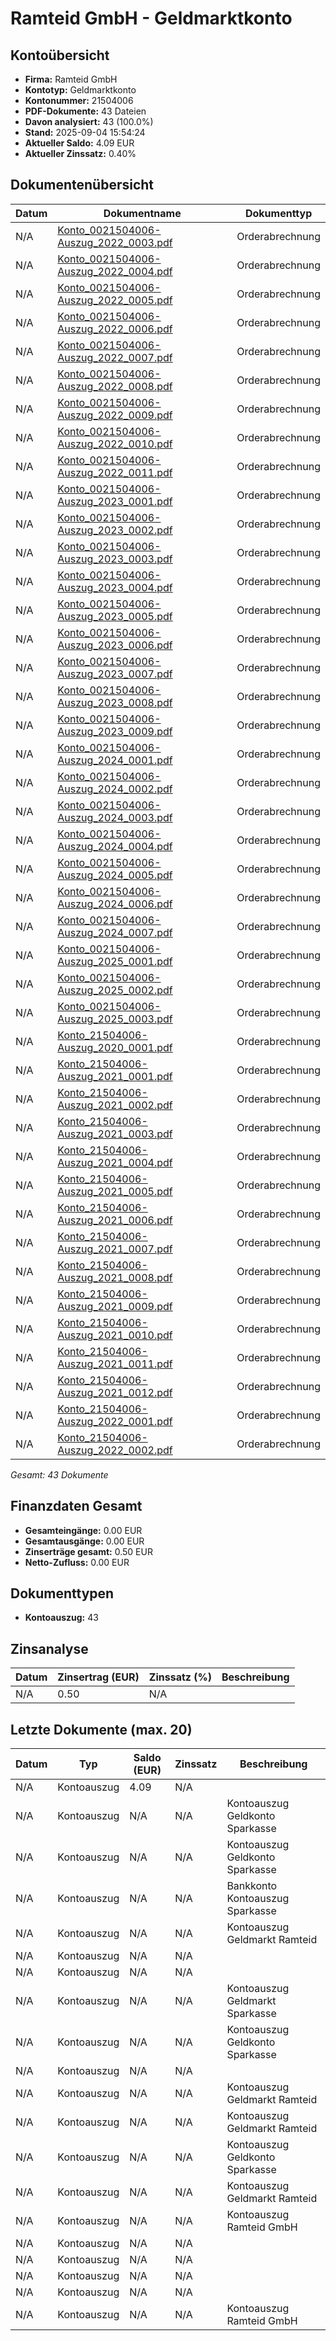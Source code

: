 # Ramteid GmbH - Geldmarktkonto

## Kontoübersicht

- **Firma:** Ramteid GmbH
- **Kontotyp:** Geldmarktkonto
- **Kontonummer:** 21504006
- **PDF-Dokumente:** 43 Dateien
- **Davon analysiert:** 43 (100.0%)
- **Stand:** 2025-09-04 15:54:24
- **Aktueller Saldo:** 4.09 EUR
- **Aktueller Zinssatz:** 0.40%

## Dokumentenübersicht

| Datum | Dokumentname | Dokumenttyp |
|-------|--------------|-------------|
| N/A | [Konto_0021504006-Auszug_2022_0003.pdf](docs/Ramteid-Geldmarktkonto-21504006/Konto_0021504006-Auszug_2022_0003.pdf) | Orderabrechnung |
| N/A | [Konto_0021504006-Auszug_2022_0004.pdf](docs/Ramteid-Geldmarktkonto-21504006/Konto_0021504006-Auszug_2022_0004.pdf) | Orderabrechnung |
| N/A | [Konto_0021504006-Auszug_2022_0005.pdf](docs/Ramteid-Geldmarktkonto-21504006/Konto_0021504006-Auszug_2022_0005.pdf) | Orderabrechnung |
| N/A | [Konto_0021504006-Auszug_2022_0006.pdf](docs/Ramteid-Geldmarktkonto-21504006/Konto_0021504006-Auszug_2022_0006.pdf) | Orderabrechnung |
| N/A | [Konto_0021504006-Auszug_2022_0007.pdf](docs/Ramteid-Geldmarktkonto-21504006/Konto_0021504006-Auszug_2022_0007.pdf) | Orderabrechnung |
| N/A | [Konto_0021504006-Auszug_2022_0008.pdf](docs/Ramteid-Geldmarktkonto-21504006/Konto_0021504006-Auszug_2022_0008.pdf) | Orderabrechnung |
| N/A | [Konto_0021504006-Auszug_2022_0009.pdf](docs/Ramteid-Geldmarktkonto-21504006/Konto_0021504006-Auszug_2022_0009.pdf) | Orderabrechnung |
| N/A | [Konto_0021504006-Auszug_2022_0010.pdf](docs/Ramteid-Geldmarktkonto-21504006/Konto_0021504006-Auszug_2022_0010.pdf) | Orderabrechnung |
| N/A | [Konto_0021504006-Auszug_2022_0011.pdf](docs/Ramteid-Geldmarktkonto-21504006/Konto_0021504006-Auszug_2022_0011.pdf) | Orderabrechnung |
| N/A | [Konto_0021504006-Auszug_2023_0001.pdf](docs/Ramteid-Geldmarktkonto-21504006/Konto_0021504006-Auszug_2023_0001.pdf) | Orderabrechnung |
| N/A | [Konto_0021504006-Auszug_2023_0002.pdf](docs/Ramteid-Geldmarktkonto-21504006/Konto_0021504006-Auszug_2023_0002.pdf) | Orderabrechnung |
| N/A | [Konto_0021504006-Auszug_2023_0003.pdf](docs/Ramteid-Geldmarktkonto-21504006/Konto_0021504006-Auszug_2023_0003.pdf) | Orderabrechnung |
| N/A | [Konto_0021504006-Auszug_2023_0004.pdf](docs/Ramteid-Geldmarktkonto-21504006/Konto_0021504006-Auszug_2023_0004.pdf) | Orderabrechnung |
| N/A | [Konto_0021504006-Auszug_2023_0005.pdf](docs/Ramteid-Geldmarktkonto-21504006/Konto_0021504006-Auszug_2023_0005.pdf) | Orderabrechnung |
| N/A | [Konto_0021504006-Auszug_2023_0006.pdf](docs/Ramteid-Geldmarktkonto-21504006/Konto_0021504006-Auszug_2023_0006.pdf) | Orderabrechnung |
| N/A | [Konto_0021504006-Auszug_2023_0007.pdf](docs/Ramteid-Geldmarktkonto-21504006/Konto_0021504006-Auszug_2023_0007.pdf) | Orderabrechnung |
| N/A | [Konto_0021504006-Auszug_2023_0008.pdf](docs/Ramteid-Geldmarktkonto-21504006/Konto_0021504006-Auszug_2023_0008.pdf) | Orderabrechnung |
| N/A | [Konto_0021504006-Auszug_2023_0009.pdf](docs/Ramteid-Geldmarktkonto-21504006/Konto_0021504006-Auszug_2023_0009.pdf) | Orderabrechnung |
| N/A | [Konto_0021504006-Auszug_2024_0001.pdf](docs/Ramteid-Geldmarktkonto-21504006/Konto_0021504006-Auszug_2024_0001.pdf) | Orderabrechnung |
| N/A | [Konto_0021504006-Auszug_2024_0002.pdf](docs/Ramteid-Geldmarktkonto-21504006/Konto_0021504006-Auszug_2024_0002.pdf) | Orderabrechnung |
| N/A | [Konto_0021504006-Auszug_2024_0003.pdf](docs/Ramteid-Geldmarktkonto-21504006/Konto_0021504006-Auszug_2024_0003.pdf) | Orderabrechnung |
| N/A | [Konto_0021504006-Auszug_2024_0004.pdf](docs/Ramteid-Geldmarktkonto-21504006/Konto_0021504006-Auszug_2024_0004.pdf) | Orderabrechnung |
| N/A | [Konto_0021504006-Auszug_2024_0005.pdf](docs/Ramteid-Geldmarktkonto-21504006/Konto_0021504006-Auszug_2024_0005.pdf) | Orderabrechnung |
| N/A | [Konto_0021504006-Auszug_2024_0006.pdf](docs/Ramteid-Geldmarktkonto-21504006/Konto_0021504006-Auszug_2024_0006.pdf) | Orderabrechnung |
| N/A | [Konto_0021504006-Auszug_2024_0007.pdf](docs/Ramteid-Geldmarktkonto-21504006/Konto_0021504006-Auszug_2024_0007.pdf) | Orderabrechnung |
| N/A | [Konto_0021504006-Auszug_2025_0001.pdf](docs/Ramteid-Geldmarktkonto-21504006/Konto_0021504006-Auszug_2025_0001.pdf) | Orderabrechnung |
| N/A | [Konto_0021504006-Auszug_2025_0002.pdf](docs/Ramteid-Geldmarktkonto-21504006/Konto_0021504006-Auszug_2025_0002.pdf) | Orderabrechnung |
| N/A | [Konto_0021504006-Auszug_2025_0003.pdf](docs/Ramteid-Geldmarktkonto-21504006/Konto_0021504006-Auszug_2025_0003.pdf) | Orderabrechnung |
| N/A | [Konto_21504006-Auszug_2020_0001.pdf](docs/Ramteid-Geldmarktkonto-21504006/Konto_21504006-Auszug_2020_0001.pdf) | Orderabrechnung |
| N/A | [Konto_21504006-Auszug_2021_0001.pdf](docs/Ramteid-Geldmarktkonto-21504006/Konto_21504006-Auszug_2021_0001.pdf) | Orderabrechnung |
| N/A | [Konto_21504006-Auszug_2021_0002.pdf](docs/Ramteid-Geldmarktkonto-21504006/Konto_21504006-Auszug_2021_0002.pdf) | Orderabrechnung |
| N/A | [Konto_21504006-Auszug_2021_0003.pdf](docs/Ramteid-Geldmarktkonto-21504006/Konto_21504006-Auszug_2021_0003.pdf) | Orderabrechnung |
| N/A | [Konto_21504006-Auszug_2021_0004.pdf](docs/Ramteid-Geldmarktkonto-21504006/Konto_21504006-Auszug_2021_0004.pdf) | Orderabrechnung |
| N/A | [Konto_21504006-Auszug_2021_0005.pdf](docs/Ramteid-Geldmarktkonto-21504006/Konto_21504006-Auszug_2021_0005.pdf) | Orderabrechnung |
| N/A | [Konto_21504006-Auszug_2021_0006.pdf](docs/Ramteid-Geldmarktkonto-21504006/Konto_21504006-Auszug_2021_0006.pdf) | Orderabrechnung |
| N/A | [Konto_21504006-Auszug_2021_0007.pdf](docs/Ramteid-Geldmarktkonto-21504006/Konto_21504006-Auszug_2021_0007.pdf) | Orderabrechnung |
| N/A | [Konto_21504006-Auszug_2021_0008.pdf](docs/Ramteid-Geldmarktkonto-21504006/Konto_21504006-Auszug_2021_0008.pdf) | Orderabrechnung |
| N/A | [Konto_21504006-Auszug_2021_0009.pdf](docs/Ramteid-Geldmarktkonto-21504006/Konto_21504006-Auszug_2021_0009.pdf) | Orderabrechnung |
| N/A | [Konto_21504006-Auszug_2021_0010.pdf](docs/Ramteid-Geldmarktkonto-21504006/Konto_21504006-Auszug_2021_0010.pdf) | Orderabrechnung |
| N/A | [Konto_21504006-Auszug_2021_0011.pdf](docs/Ramteid-Geldmarktkonto-21504006/Konto_21504006-Auszug_2021_0011.pdf) | Orderabrechnung |
| N/A | [Konto_21504006-Auszug_2021_0012.pdf](docs/Ramteid-Geldmarktkonto-21504006/Konto_21504006-Auszug_2021_0012.pdf) | Orderabrechnung |
| N/A | [Konto_21504006-Auszug_2022_0001.pdf](docs/Ramteid-Geldmarktkonto-21504006/Konto_21504006-Auszug_2022_0001.pdf) | Orderabrechnung |
| N/A | [Konto_21504006-Auszug_2022_0002.pdf](docs/Ramteid-Geldmarktkonto-21504006/Konto_21504006-Auszug_2022_0002.pdf) | Orderabrechnung |

*Gesamt: 43 Dokumente*


## Finanzdaten Gesamt

- **Gesamteingänge:** 0.00 EUR
- **Gesamtausgänge:** 0.00 EUR
- **Zinserträge gesamt:** 0.50 EUR
- **Netto-Zufluss:** 0.00 EUR


## Dokumenttypen

- **Kontoauszug:** 43

## Zinsanalyse

| Datum | Zinsertrag (EUR) | Zinssatz (%) | Beschreibung |
|-------|------------------|--------------|--------------|
| N/A | 0.50 | N/A |  |

## Letzte Dokumente (max. 20)

| Datum | Typ | Saldo (EUR) | Zinssatz | Beschreibung |
|-------|-----|-------------|----------|--------------|
| N/A | Kontoauszug | 4.09 | N/A |  |
| N/A | Kontoauszug | N/A | N/A | Kontoauszug Geldkonto Sparkasse |
| N/A | Kontoauszug | N/A | N/A | Kontoauszug Geldkonto Sparkasse |
| N/A | Kontoauszug | N/A | N/A | Bankkonto Kontoauszug Sparkasse |
| N/A | Kontoauszug | N/A | N/A | Kontoauszug Geldmarkt Ramteid |
| N/A | Kontoauszug | N/A | N/A |  |
| N/A | Kontoauszug | N/A | N/A |  |
| N/A | Kontoauszug | N/A | N/A | Kontoauszug Geldmarkt Sparkasse |
| N/A | Kontoauszug | N/A | N/A | Kontoauszug Geldkonto Sparkasse |
| N/A | Kontoauszug | N/A | N/A |  |
| N/A | Kontoauszug | N/A | N/A | Kontoauszug Geldmarkt Ramteid |
| N/A | Kontoauszug | N/A | N/A | Kontoauszug Geldmarkt Ramteid |
| N/A | Kontoauszug | N/A | N/A | Kontoauszug Geldkonto Sparkasse |
| N/A | Kontoauszug | N/A | N/A | Kontoauszug Geldmarkt Ramteid |
| N/A | Kontoauszug | N/A | N/A | Kontoauszug Ramteid GmbH |
| N/A | Kontoauszug | N/A | N/A |  |
| N/A | Kontoauszug | N/A | N/A |  |
| N/A | Kontoauszug | N/A | N/A |  |
| N/A | Kontoauszug | N/A | N/A |  |
| N/A | Kontoauszug | N/A | N/A | Kontoauszug Ramteid GmbH |